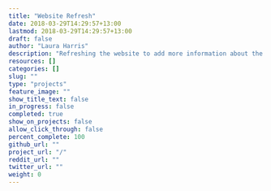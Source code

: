 ```yaml
---
title: "Website Refresh"
date: 2018-03-29T14:29:57+13:00
lastmod: 2018-03-29T14:29:57+13:00
draft: false
author: "Laura Harris"
description: "Refreshing the website to add more information about the currently available NavCoin projects and also drive a deeper level of engagement from the whole NavCoin community."
resources: []
categories: []
slug: ""
type: "projects"
feature_image: ""
show_title_text: false
in_progress: false
completed: true
show_on_projects: false
allow_click_through: false
percent_complete: 100
github_url: ""
project_url: "/"
reddit_url: ""
twitter_url: ""
weight: 0
---
```


